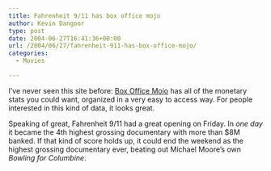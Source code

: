 ```yaml
---
title: Fahrenheit 9/11 has box office mojo
author: Kevin Dangoor
type: post
date: 2004-06-27T16:41:36+00:00
url: /2004/06/27/fahrenheit-911-has-box-office-mojo/
categories:
  - Movies

---
```

I&#8217;ve never seen this site before: [Box Office Mojo][1] has all of the monetary stats you could want, organized in a very easy to access way. For people interested in this kind of data, it looks great.

Speaking of great, Fahrenheit 9/11 had a great opening on Friday. In _one day_ it became the 4th highest grossing documentary with more than $8M banked. If that kind of score holds up, it could end the weekend as the highest grossing documentary ever, beating out Michael Moore&#8217;s own _Bowling for Columbine_.

 [1]: http://www.boxofficemojo.com/ "Box Office Mojo"